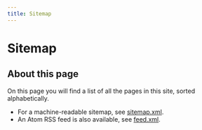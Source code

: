 ```yaml
---
title: Sitemap
---
```


# Sitemap

## About this page

On this page you will find a list of all the pages in this site, sorted alphabetically.

- For a machine-readable sitemap, see [sitemap.xml](/sitemap.xml).
- An Atom RSS feed is also available, see [feed.xml](/feed.xml).


[Blade]: @include('sections.sitemap')
